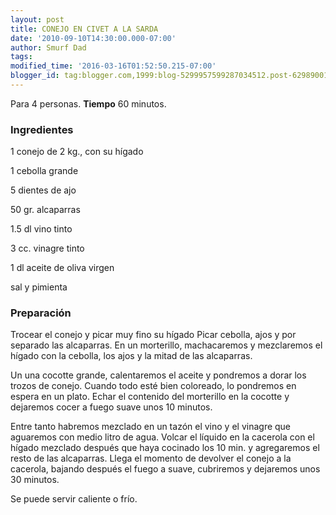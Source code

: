 ```yaml
---
layout: post
title: CONEJO EN CIVET A LA SARDA
date: '2010-09-10T14:30:00.000-07:00'
author: Smurf Dad
tags: 
modified_time: '2016-03-16T01:52:50.215-07:00'
blogger_id: tag:blogger.com,1999:blog-5299957599287034512.post-629890012017198617
---
```


Para 4 personas.
<b>Tiempo</b> 60 minutos.

<h3>Ingredientes</h3>

1 conejo de 2 kg., con su hígado

1 cebolla grande

5 dientes de ajo

50 gr. alcaparras

1.5 dl vino tinto

3 cc. vinagre tinto

1 dl aceite de oliva virgen

sal y pimienta

<h3>Preparación</h3>

Trocear el conejo y picar muy fino su hígado Picar cebolla, ajos y por separado las alcaparras. En un morterillo, machacaremos y mezclaremos el hígado con la cebolla, los ajos y la mitad de las alcaparras.

Un una cocotte grande, calentaremos el aceite y pondremos a dorar los trozos de conejo. Cuando todo esté bien coloreado, lo pondremos en espera en un plato. Echar el contenido del morterillo en la cocotte y dejaremos cocer a fuego suave unos 10 minutos.

Entre tanto habremos mezclado en un tazón el vino y el vinagre que aguaremos con medio litro de agua. Volcar el líquido en la cacerola con el hígado mezclado después que haya cocinado los 10 min. y agregaremos el resto de las alcaparras. Llega el momento de devolver el conejo a la cacerola, bajando después el fuego a suave, cubriremos y dejaremos unos 30 minutos.

Se puede servir caliente o frío.

